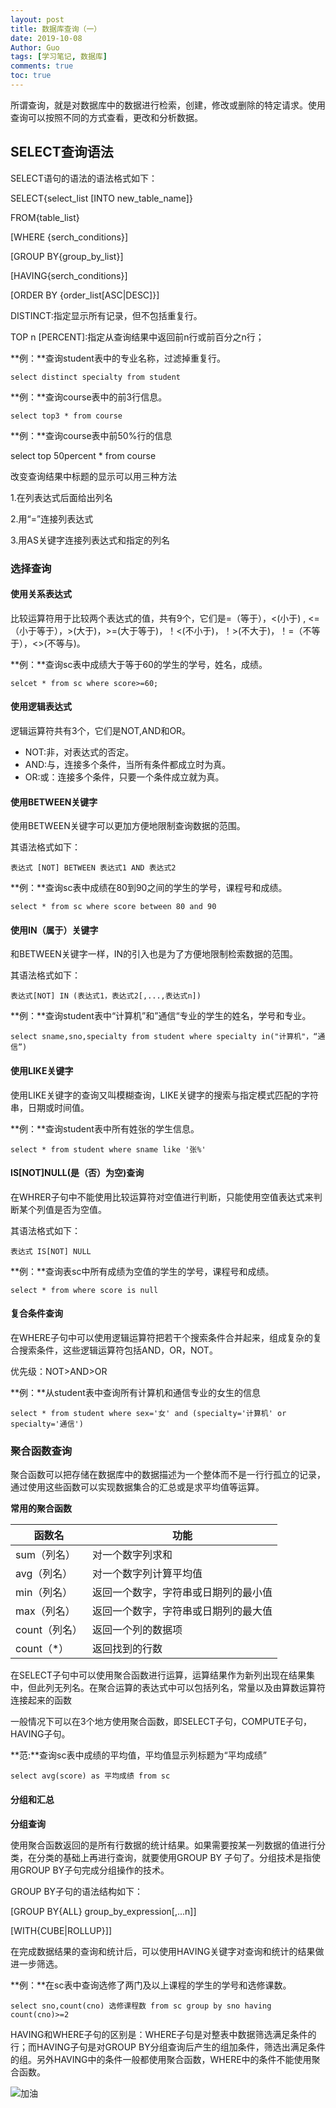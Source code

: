 ```yaml
---
layout: post
title: 数据库查询（一）
date: 2019-10-08
Author: Guo
tags: [学习笔记, 数据库]
comments: true
toc: true
---
```

所谓查询，就是对数据库中的数据进行检索，创建，修改或删除的特定请求。使用查询可以按照不同的方式查看，更改和分析数据。

<!-- more -->

## SELECT查询语法

SELECT语句的语法的语法格式如下：

SELECT{select_list [INTO new_table_name]}

FROM{table_list}

[WHERE {serch_conditions}]

[GROUP BY{group_by_list}]

[HAVING{serch_conditions}]

[ORDER BY {order_list[ASC|DESC]}]

DISTINCT:指定显示所有记录，但不包括重复行。

TOP n [PERCENT]:指定从查询结果中返回前n行或前百分之n行；

**例：**查询student表中的专业名称，过滤掉重复行。

`select distinct specialty from student`

**例：**查询course表中的前3行信息。

`select top3 * from course`

**例：**查询course表中前50%行的信息

select top 50percent * from course

改变查询结果中标题的显示可以用三种方法

1.在列表达式后面给出列名

2.用“=”连接列表达式

3.用AS关键字连接列表达式和指定的列名

### 选择查询

#### 使用关系表达式

比较运算符用于比较两个表达式的值，共有9个，它们是=（等于），<(小于) , <=（小于等于），>(大于)，>=(大于等于)，！<(不小于)，！>(不大于)，！=（不等于），<>(不等与)。

**例：**查询sc表中成绩大于等于60的学生的学号，姓名，成绩。

`selcet * from sc where score>=60;`

#### 使用逻辑表达式

逻辑运算符共有3个，它们是NOT,AND和OR。

- NOT:非，对表达式的否定。
- AND:与，连接多个条件，当所有条件都成立时为真。
- OR:或：连接多个条件，只要一个条件成立就为真。

#### 使用BETWEEN关键字

使用BETWEEN关键字可以更加方便地限制查询数据的范围。

其语法格式如下：

`表达式 [NOT] BETWEEN 表达式1 AND 表达式2`

**例：**查询sc表中成绩在80到90之间的学生的学号，课程号和成绩。

`select * from sc where score between 80 and 90`

#### 使用IN（属于）关键字

和BETWEEN关键字一样，IN的引入也是为了方便地限制检索数据的范围。

其语法格式如下：

`表达式[NOT] IN (表达式1，表达式2[,...,表达式n])`

**例：**查询student表中“计算机”和”通信“专业的学生的姓名，学号和专业。

`select sname,sno,specialty from student where specialty in("计算机"，“通信”)`

#### 使用LIKE关键字

使用LIKE关键字的查询又叫模糊查询，LIKE关键字的搜索与指定模式匹配的字符串，日期或时间值。

**例：**查询student表中所有姓张的学生信息。

`select * from student where sname like '张%'`

#### IS[NOT]NULL(是（否）为空)查询

在WHRER子句中不能使用比较运算符对空值进行判断，只能使用空值表达式来判断某个列值是否为空值。

其语法格式如下：

`表达式 IS[NOT] NULL`

**例：**查询表sc中所有成绩为空值的学生的学号，课程号和成绩。

`select * from where score is null`

#### 复合条件查询

在WHERE子句中可以使用逻辑运算符把若干个搜索条件合并起来，组成复杂的复合搜索条件，这些逻辑运算符包括AND，OR，NOT。

优先级：NOT>AND>OR

**例：**从student表中查询所有计算机和通信专业的女生的信息

`select * from student where sex='女' and (specialty='计算机' or specialty='通信')`

### 聚合函数查询

聚合函数可以把存储在数据库中的数据描述为一个整体而不是一行行孤立的记录，通过使用这些函数可以实现数据集合的汇总或是求平均值等运算。

**常用的聚合函数**

| 函数名        | 功能                                 |
| ------------- | ------------------------------------ |
| sum（列名）   | 对一个数字列求和                     |
| avg（列名）   | 对一个数字列计算平均值               |
| min（列名）   | 返回一个数字，字符串或日期列的最小值 |
| max（列名）   | 返回一个数字，字符串或日期列的最大值 |
| count（列名） | 返回一个列的数据项                   |
| count（*）    | 返回找到的行数                       |

在SELECT子句中可以使用聚合函数进行运算，运算结果作为新列出现在结果集中，但此列无列名。在聚合运算的表达式中可以包括列名，常量以及由算数运算符连接起来的函数

一般情况下可以在3个地方使用聚合函数，即SELECT子句，COMPUTE子句，HAVING子句。

**范:**查询sc表中成绩的平均值，平均值显示列标题为“平均成绩”

`select avg(score) as 平均成绩 from sc`

#### 分组和汇总

**分组查询**

使用聚合函数返回的是所有行数据的统计结果。如果需要按某一列数据的值进行分类，在分类的基础上再进行查询，就要使用GROUP BY 子句了。分组技术是指使用GROUP BY子句完成分组操作的技术。

GROUP BY子句的语法结构如下：

[GROUP BY{ALL} group_by_expression[,...n]]

[WITH{CUBE|ROLLUP}]]

在完成数据结果的查询和统计后，可以使用HAVING关键字对查询和统计的结果做进一步筛选。

**例：**在sc表中查询选修了两门及以上课程的学生的学号和选修课数。

`select sno,count(cno) 选修课程数 from sc group by sno having count(cno)>=2`

HAVING和WHERE子句的区别是：WHERE子句是对整表中数据筛选满足条件的行；而HAVING子句是对GROUP BY分组查询后产生的组加条件，筛选出满足条件的组。另外HAVING中的条件一般都使用聚合函数，WHERE中的条件不能使用聚合函数。

![加油](http://image.guohuaijian.com/timg.jpg)



